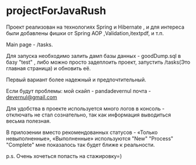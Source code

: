 # projectForJavaRush

Проект реализован на технологиях Spring и Hibernate , и для интереса были добавлены фишки от Spring AOP ,Validation,itextpdf, и т.п.

Main page - /tasks.

Для запуска необходимо залить дамп базы данных - goodDump.sql в базу "test" , либо можно просто задеплоить проект, запустить /tasks(Это главная страница) и обновить её.

Первый вариант более надежный и предпочтительный.

Если будут проблемы: мой скайп - pandadevernul почта - devernul@gmail.com

Для удобства в проекте используется много логов в консоль - отключать не стал сознательно, так как информация выводиться весьма полезная.

В прилоэении вместо рекомендованных статусов - «Только невыполненные», «Выполненные» используются "New" "Process" "Complete" 
мне показалось так будет ближе к реальности.

p.s. Очень хочеться попасть на стажировку=)
